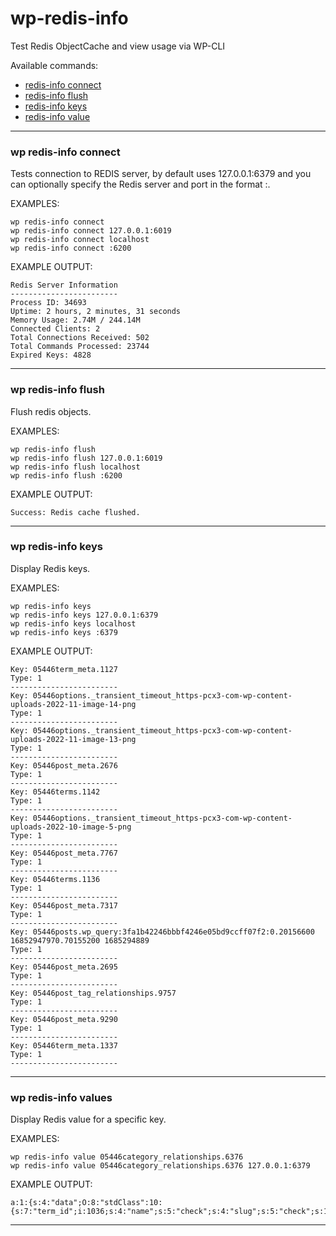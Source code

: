 # wp-redis-info
Test Redis ObjectCache and view usage via WP-CLI

Available commands:

- [redis-info connect](#redis-info-connect)
- [redis-info flush](#redis-info-flush)
- [redis-info keys](#redis-info-keys)
- [redis-info value](#redis-info-value)

----

### wp redis-info connect
Tests connection to REDIS server, by default uses 127.0.0.1:6379 and you can optionally specify the Redis server and port in the format <hostname>:<port>.

EXAMPLES:
```
wp redis-info connect
wp redis-info connect 127.0.0.1:6019
wp redis-info connect localhost
wp redis-info connect :6200
```
 
EXAMPLE OUTPUT:
 ``` 
Redis Server Information
------------------------
Process ID: 34693
Uptime: 2 hours, 2 minutes, 31 seconds
Memory Usage: 2.74M / 244.14M
Connected Clients: 2
Total Connections Received: 502
Total Commands Processed: 23744
Expired Keys: 4828
```
  
----

### wp redis-info flush
Flush redis objects.
 
EXAMPLES:
```
wp redis-info flush
wp redis-info flush 127.0.0.1:6019
wp redis-info flush localhost
wp redis-info flush :6200
```
 
EXAMPLE OUTPUT:
 ``` 
Success: Redis cache flushed.
```
  
----
  
### wp redis-info keys
Display Redis keys.

EXAMPLES:
```
wp redis-info keys
wp redis-info keys 127.0.0.1:6379
wp redis-info keys localhost
wp redis-info keys :6379
``` 

EXAMPLE OUTPUT:
 ``` 
Key: 05446term_meta.1127
Type: 1
------------------------
Key: 05446options._transient_timeout_https-pcx3-com-wp-content-uploads-2022-11-image-14-png
Type: 1
------------------------
Key: 05446options._transient_timeout_https-pcx3-com-wp-content-uploads-2022-11-image-13-png
Type: 1
------------------------
Key: 05446post_meta.2676
Type: 1
------------------------
Key: 05446terms.1142
Type: 1
------------------------
Key: 05446options._transient_timeout_https-pcx3-com-wp-content-uploads-2022-10-image-5-png
Type: 1
------------------------
Key: 05446post_meta.7767
Type: 1
------------------------
Key: 05446terms.1136
Type: 1
------------------------
Key: 05446post_meta.7317
Type: 1
------------------------
Key: 05446posts.wp_query:3fa1b42246bbbf4246e05bd9ccff07f2:0.20156600 16852947970.70155200 1685294889
Type: 1
------------------------
Key: 05446post_meta.2695
Type: 1
------------------------
Key: 05446post_tag_relationships.9757
Type: 1
------------------------
Key: 05446post_meta.9290
Type: 1
------------------------
Key: 05446term_meta.1337
Type: 1
------------------------
```

 ----

### wp redis-info values
Display Redis value for a specific key.
 
EXAMPLES:
```
wp redis-info value 05446category_relationships.6376
wp redis-info value 05446category_relationships.6376 127.0.0.1:6379
```
 
EXAMPLE OUTPUT:
 
``` 
a:1:{s:4:"data";O:8:"stdClass":10:{s:7:"term_id";i:1036;s:4:"name";s:5:"check";s:4:"slug";s:5:"check";s:10:"term_group";i:0;s:16:"term_taxonomy_id";i:1036;s:8:"taxonomy";s:8:"post_tag";s:11:"description";s:0:"";s:6:"parent";i:0;s:5:"count";i:3;s:6:"filter";s:3:"raw";}}
```
  
----
 
